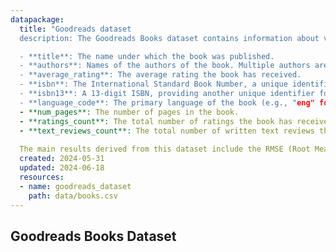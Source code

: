 ```yaml
---
datapackage:
  title: "Goodreads dataset
  description: The Goodreads Books dataset contains information about various books listed on Goodreads, a popular book recommendation platform. The dataset includes several key attributes for each book:

  - **title**: The name under which the book was published.
  - **authors**: Names of the authors of the book. Multiple authors are delimited with a hyphen (-).
  - **average_rating**: The average rating the book has received.
  - **isbn**: The International Standard Book Number, a unique identifier for the book.
  - **isbn13**: A 13-digit ISBN, providing another unique identifier for the book.
  - **language_code**: The primary language of the book (e.g., "eng" for English).
  - **num_pages**: The number of pages in the book.
  - **ratings_count**: The total number of ratings the book has received.
  - **text_reviews_count**: The total number of written text reviews the book has received.
  
  The main results derived from this dataset include the RMSE (Root Mean Squared Error), R squared, and model accuracy. These metrics help evaluate the performance of models built using this dataset."
  created: 2024-05-31
  updated: 2024-06-18
  resources:
  - name: goodreads_dataset
    path: data/books.csv
---
```


## Goodreads Books Dataset


